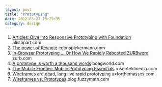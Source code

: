 ```yaml
---
layout: post
title: "Prototyping"
date: 2012-05-27 23:29:35
category: design
---
```


1. [Articles: Dive into Responsive Prototyping with Foundation](http://www.alistapart.com/articles/dive-into-responsive-prototyping-with-foundation/)
<span>alistapart.com</span>
2. [The power of Keynote](http://edenspiekermann.com/en/blog/espi-at-work-the-power-of-keynote)
<span>edenspiekermann.com</span>
3. [In-Browser Prototyping ... Or How We Rapidly Rebooted ZURBword](http://www.zurb.com/article/923/in-browser-prototyping-or-how-we-rapidly-)
<span>zurb.com</span>
4. [A prototype is worth a thousand words](http://boagworld.com/design/a-prototype-is-worth-a-thousand-words/)
<span>boagworld.com</span>
5. [The Mobile Frontier: Mobile Prototyping Essentials](http://www.rosenfeldmedia.com/books/mobile-design/blog/mobile_prototyping_essentials/)
<span>rosenfeldmedia.com</span>
6. [Wireframes are dead, long live rapid prototyping](http://www.uxforthemasses.com/rapid-prototyping/)
<span>uxforthemasses.com</span>
7. [Wireframes vs. Prototypes](http://blog.fuzzymath.com/2010/02/12/wireframes-vs-prototypes/)
<span>blog.fuzzymath.com</span>
